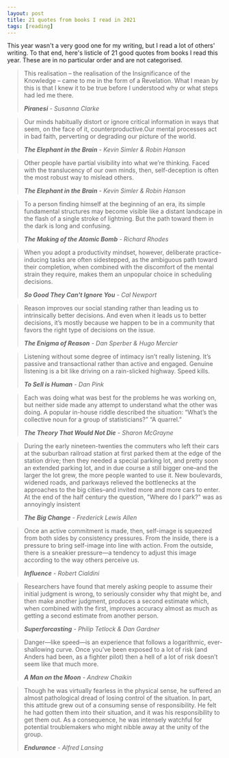 ```yaml
---
layout: post
title: 21 quotes from books I read in 2021
tags: [reading]
---
```


This year wasn't a very good one for my writing, but I read a lot of others' writing. To that end, here's listicle of 21 good quotes from books I read this year. These are in no particular order and are not categorised. 

> This realisation – the realisation of the Insignificance of the Knowledge – came to me in the form of a Revelation. What I mean by this is that I knew it to be true before I understood why or what steps had led me there.
>
> _**Piranesi** - Susanna Clarke_


> Our minds habitually distort or ignore critical information in ways that seem, on the face of it, counterproductive.Our mental processes act in bad faith, perverting or degrading our picture of the world.
> 
> _**The Elephant in the Brain** - Kevin Simler & Robin Hanson_


> Other people have partial visibility into what we’re thinking. Faced with the translucency of our own minds, then, self-deception is often the most robust way to mislead others. 
> 
> _**The Elephant in the Brain** - Kevin Simler & Robin Hanson_


> To a person finding himself at the beginning of an era, its simple fundamental structures may become visible like a distant landscape in the flash of a single stroke of lightning. But the path toward them in the dark is long and confusing.
> 
> _**The Making of the Atomic Bomb** - Richard Rhodes_


> When you adopt a productivity mindset, however, deliberate practice-inducing tasks are often sidestepped, as the ambiguous path toward their completion, when combined with the discomfort of the mental strain they require, makes them an unpopular choice in scheduling decisions.
>
>  _**So Good They Can't Ignore You** - Cal Newport_ 


> Reason improves our social standing rather than leading us to intrinsically better decisions. And even when it leads us to better decisions, it’s mostly because we happen to be in a community that favors the right type of decisions on the issue.
>
> _**The Enigma of Reason** - Dan Sperber & Hugo Mercier_


> Listening without some degree of intimacy isn’t really listening. It’s passive and transactional rather than active and engaged. Genuine listening is a bit like driving on a rain-slicked highway. Speed kills.
>
> _**To Sell is Human** - Dan Pink_


> Each was doing what was best for the problems he was working on, but neither side made any attempt to understand what the other was doing. A popular in-house riddle described the situation: “What’s the collective noun for a group of statisticians?” “A quarrel.”
> 
> _**The Theory That Would Not Die** - Sharon McGrayne_


> During the early nineteen-twenties the commuters who left their cars at the suburban railroad station at first parked them at the edge of the station drive; then they needed a special parking lot, and pretty soon an extended parking lot, and in due course a still bigger one–and the larger the lot grew, the more people wanted to use it. New boulevards, widened roads, and parkways relieved the bottlenecks at the approaches to the big cities–and invited more and more cars to enter. At the end of the half century the question, "Where do I park?" was as annoyingly insistent
> 
> _**The Big Change** - Frederick Lewis Allen_


> Once an active commitment is made, then, self-image is squeezed from both sides by consistency pressures. From the inside, there is a pressure to bring self-image into line with action. From the outside, there is a sneakier pressure—a tendency to adjust this image according to the way others perceive us.
> 
> _**Influence** - Robert Cialdini_


> Researchers have found that merely asking people to assume their initial judgment is wrong, to seriously consider why that might be, and then make another judgment, produces a second estimate which, when combined with the first, improves accuracy almost as much as getting a second estimate from another person.
> 
> _**Superforcasting** - Philip Tetlock & Dan Gardner_


> Danger—like speed—is an experience that follows a logarithmic, ever-shallowing curve. Once you’ve been exposed to a lot of risk (and Anders had been, as a fighter pilot) then a hell of a lot of risk doesn’t seem like that much more.
> 
> _**A Man on the Moon** - Andrew Chaikin_


> Though he was virtually fearless in the physical sense, he suffered an almost pathological dread of losing control of the situation. In part, this attitude grew out of a consuming sense of responsibility. He felt he had gotten them into their situation, and it was his responsibility to get them out. As a consequence, he was intensely watchful for potential troublemakers who might nibble away at the unity of the group.
>
> _**Endurance** - Alfred Lansing_